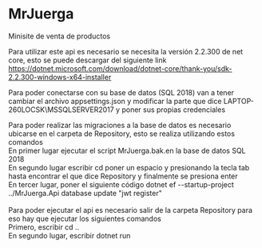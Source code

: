 # MrJuerga
Minisite de venta de productos

Para utilizar este api es necesario se necesita la versión 2.2.300 de net core, esto se puede descargar del siguiente link <br />
https://dotnet.microsoft.com/download/dotnet-core/thank-you/sdk-2.2.300-windows-x64-installer <br />

Para poder conectarse con su base de datos (SQL 2018) van a tener cambiar el archivo appsettings.json y modificar la parte que dice LAPTOP-260LOCSK\\MSSQLSERVER2017 y poner sus propias credenciales <br />


Para poder realizar las migraciones a la base de datos es necesario ubicarse en el carpeta de Repository, esto se realiza utilizando estos comandos <br />
En primer lugar ejecutar el script MrJuerga.bak.en la base de datos SQL 2018 <br />
En segundo lugar  escribir cd poner un espacio y presionando la tecla tab hasta encontrar el que dice Repository y finalmente se presiona enter <br />
En tercer lugar, poner el siguiente código dotnet ef --startup-project ../MrJuerga.Api database update "jwt register" <br />
<br />
Para poder ejecutar el api es necesario salir de la carpeta Repository para eso hay que ejecutar los siguientes comandos <br />
Primero, escribir cd .. <br />
En segundo lugar, escribir dotnet run


